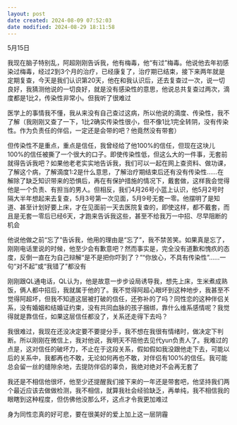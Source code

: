 ```yaml
---
layout: post
date created: 2024-08-09 07:52:03
date modified: 2024-08-29 18:11:58
---
```


5月15日

我现在脑子特别乱，阿超刚刚告诉我，他有梅毒，他“有过”梅毒。他说他去年初感染过梅毒，经过2到3个月的治疗，已经康复了，治疗期已结束，接下来两年就是定期复查，今天是我们认识第20天，他在和我认识后，还去复查过一次，说一切良好，我猜测他说的一切良好，就是没有感染性的意思，他说总共复查过两次，滴度都是1比2，传染性非常小。但我听了很难过

医学上的事情我不懂，我从来没有自己查过这病，所以他说的滴度、传染性，我不了解（我刚刚又查了一下，1比2确实传染性很小，但不像1比1完全转阴，没有传染性。作为负责任的伴侣，一定还是会带的吧？他竟然没有带套）

但传染性不是重点，重点是信任，我曾经给了他100%的信任，但现在这块儿100%的信任被撕了一个很大的口子。即使传染性低，但这么大的一件事，无套前就得告诉我吧？如果他老老实实地告诉我，我们可以一起在网上查资料、做功课，了解这个病，了解滴度1:2是什么意思，了解治疗期结束后还有没有传染性……在解除了缺乏知识带来的恐惧后，再在有保护措施的情况下，戴套做，这样我会觉得他是一个负责、有担当的男人。但相反，我们4月26号小蓝上认识，他5月2号时隔大半年想起来去复查，5月3号第一次见面，5月9号无套一零。他摆明了是知道、甚至计划好要上床，才在见面前一天去医院复查的，即使这样，都不戴套，而且是无套一零后已经6天，才跑来告诉我这些，甚至不给我万一中招、尽早阻断的机会

他说他做之前“忘了”告诉我，他用的理由是“忘了”，我不禁苦笑。如果真是忘了，刚刚电话里说的时候，他至少会有歉意吧？然而事实是，完全没有道歉和愧疚的态度，反倒一直在为自己辩解“是不是把你吓到了？”“你放心，不具有传染性”……一句“对不起”或“我错了”都没有

刚刚跟QL通电话，QL认为，他是故意一步步设局诱导我，想先上床，生米煮成熟饭，俩人都中招后，我就属于他的了。我不觉得阿超心眼坏到这种地步，我甚至不觉得阿超坏，但我不知道这层被打破的信任，还弥补的了吗？同性恋的这种伴侣关系，没有婚姻和结婚证约束，没有共同血脉的孩子捆绑，靠什么维系感情呢？我觉得就是靠信任，如果这层信任都没了，关系还走得下去吗？

我很难过，我现在还没决定要不要提分手，我不想在我很有情绪时，做决定下判断。所以刚刚在微信上，我对他说，我明天不陪他去见代yun负责人了。我难过的点是，这对信任的破坏力，不止在于这段关系，假如假如我没跟他走下去，可能以后的关系中，我都再也不敢，无论如何再也不敢，对伴侣有100%的信任。我可能总会留一丝的缝隙余地，去提防伴侣的辜负，我绝对绝对不会再无套了

我还是不相信他很坏，他至少还提醒我们接下来的一年还是带套吧，他坚持我们两个最近应该去做做检测，我不相信，就算我社会经验缺乏，再单纯，我不相信我的眼瞎到这种程度，但仿佛他没那么坏，这点才令我更加难过

身为同性恋真的好可悲，要在很美好的爱上加上这一层阴霾

